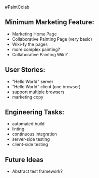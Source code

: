#PaintColab

Minimum Marketing Feature:
--------------------
* Marketing Home Page
* Collaborative Painting Page (very basic)
* Wiki-fy the pages
* more complex painting?
* Collaborative Painting Wiki?

User Stories:
-------------
* "Hello World" server
* "Hello World" client (one browser)
* support multiple browsers
* marketing copy

Engineering Tasks:
--------------------
* automated build
* linting
* continuous integration
* server-side testing
* client-side testing

Future Ideas
-------------
- Abstract test framework?



